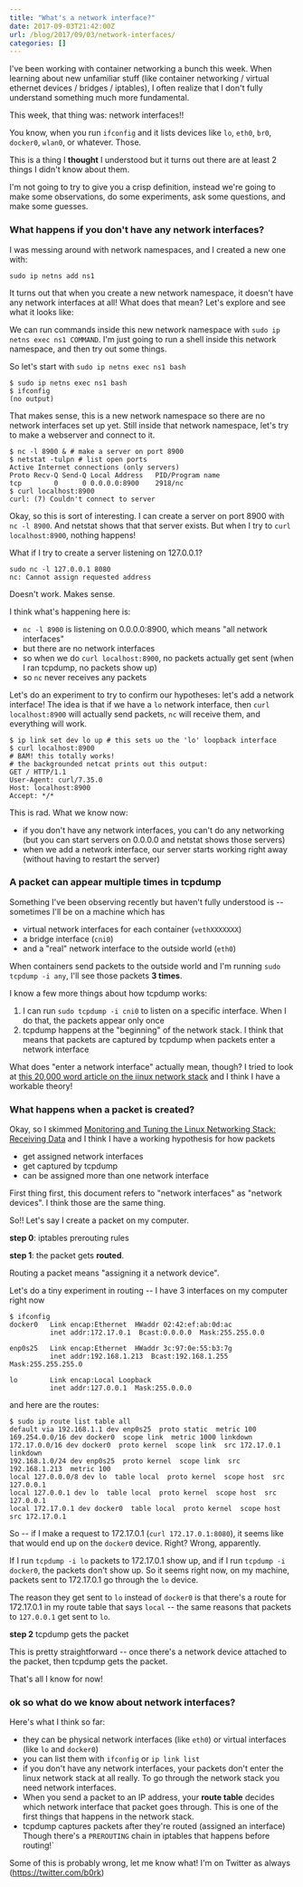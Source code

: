```yaml
---
title: "What's a network interface?"
date: 2017-09-03T21:42:00Z
url: /blog/2017/09/03/network-interfaces/
categories: []
---
```


I've been working with container networking a bunch this week. When learning
about new unfamiliar stuff (like container networking / virtual ethernet
devices / bridges / iptables), I often realize that I don't fully understand
something much more fundamental.

This week, that thing was: network interfaces!!

You know, when you run `ifconfig` and it lists devices like `lo`, `eth0`,
`br0`, `docker0`, `wlan0`, or whatever. Those.

This is a thing I **thought** I understood but it turns out there are at least
2 things I didn't know about them. 

I'm not going to try to give you a crisp definition, instead we're going to
make some observations, do some experiments, ask some questions, and make some
guesses.

### What happens if you don't have any network interfaces?

I was messing around with network namespaces, and I created a new one with:

`sudo ip netns add ns1`

It turns out that when you create a new network namespace, it doesn't have any
network interfaces at all! What does that mean?  Let's explore and see what it
looks like:

We can run commands inside this new network namespace with `sudo ip netns exec ns1 COMMAND`. I'm just going to run a shell inside this network namespace, and then
try out some things.

So let's start with `sudo ip netns exec ns1 bash`

```
$ sudo ip netns exec ns1 bash
$ ifconfig
(no output)
```

That makes sense, this is a new network namespace so there are no network
interfaces set up yet. Still inside that network namespace, let's try to make a
webserver and connect to it.

```
$ nc -l 8900 & # make a server on port 8900
$ netstat -tulpn # list open ports
Active Internet connections (only servers)
Proto Recv-Q Send-Q Local Address   PID/Program name
tcp        0      0 0.0.0.0:8900    2918/nc 
$ curl localhost:8900
curl: (7) Couldn't connect to server
```

Okay, so this is sort of interesting. I can create a server on port 8900 with
`nc -l 8900`. And netstat shows that that server exists. But when I try to
`curl localhost:8900`, nothing happens!

What if I try to create a server listening on 127.0.0.1?

```
sudo nc -l 127.0.0.1 8080
nc: Cannot assign requested address
```

Doesn't work. Makes sense.

I think what's happening here is:

* `nc -l 8900` is listening on 0.0.0.0:8900, which means "all network interfaces"
* but there are no network interfaces
* so when we do `curl localhost:8900`, no packets actually get sent (when I ran tcpdump, no packets show up)
* so `nc` never receives any packets

Let's do an experiment to try to confirm our hypotheses: let's add a network
interface! The idea is that if we have a `lo` network interface, then `curl
localhost:8900` will actually send packets, `nc` will receive them, and
everything will work.

```
$ ip link set dev lo up # this sets uo the 'lo' loopback interface
$ curl localhost:8900                                                                               
# BAM! this totally works! 
# the backgrounded netcat prints out this output:
GET / HTTP/1.1
User-Agent: curl/7.35.0
Host: localhost:8900
Accept: */*
```

This is rad. What we know now:

* if you don't have any network interfaces, you can't do any networking (but you can start servers on 0.0.0.0 and netstat shows those servers)
* when we add a network interface, our server starts working right away (without having to restart the server)

### A packet can appear multiple times in tcpdump

Something I've been observing recently but haven't fully understood is -- sometimes I'll be on a machine which has

* virtual network interfaces for each container (`vethXXXXXXX`)
* a bridge interface (`cni0`)
* and a "real" network interface to the outside world (`eth0`)

When containers send packets to the outside world and I'm running `sudo tcpdump -i any`, I'll see those packets **3 times**.

I know a few more things about how tcpdump works:

1. I can run `sudo tcpdump -i cni0` to listen on a specific interface. When I do that, the packets appear only once
2. tcpdump happens at the "beginning" of the network stack. I think that means that packets are captured by tcpdump when packets enter a network interface

What does "enter a network interface" actually mean, though? I tried to look at
[this 20,000 word article on the iinux network stack](https://blog.packagecloud.io/eng/2016/06/22/monitoring-tuning-linux-networking-stack-receiving-data/)
and I think I have a workable theory!


### What happens when a packet is created?

Okay, so I skimmed [Monitoring and Tuning the Linux Networking Stack: Receiving Data](https://blog.packagecloud.io/eng/2016/06/22/monitoring-tuning-linux-networking-stack-receiving-data/) and I think I have a working hypothesis for how packets

* get assigned network interfaces
* get captured by tcpdump
* can be assigned more than one network interface

First thing first, this document refers to "network interfaces" as "network devices". I think those are the same thing.

So!! Let's say I create a packet on my computer.

**step 0**: iptables prerouting rules


**step 1**: the packet gets **routed**.

Routing a packet means "assigning it a network device".

Let's do a tiny experiment in routing -- I have 3 interfaces on my computer right now

```
$ ifconfig
docker0   Link encap:Ethernet  HWaddr 02:42:ef:ab:0d:ac  
          inet addr:172.17.0.1  Bcast:0.0.0.0  Mask:255.255.0.0

enp0s25   Link encap:Ethernet  HWaddr 3c:97:0e:55:b3:7g  
          inet addr:192.168.1.213  Bcast:192.168.1.255  Mask:255.255.255.0

lo        Link encap:Local Loopback  
          inet addr:127.0.0.1  Mask:255.0.0.0
```

and here are the routes:

```
$ sudo ip route list table all
default via 192.168.1.1 dev enp0s25  proto static  metric 100 
169.254.0.0/16 dev docker0  scope link  metric 1000 linkdown 
172.17.0.0/16 dev docker0  proto kernel  scope link  src 172.17.0.1 linkdown 
192.168.1.0/24 dev enp0s25  proto kernel  scope link  src 192.168.1.213  metric 100 
local 127.0.0.0/8 dev lo  table local  proto kernel  scope host  src 127.0.0.1 
local 127.0.0.1 dev lo  table local  proto kernel  scope host  src 127.0.0.1 
local 172.17.0.1 dev docker0  table local  proto kernel  scope host  src 172.17.0.1 
```

So -- if I make a request to 172.17.0.1 (`curl 172.17.0.1:8080`), it seems like that would end up on the
`docker0` device. Right? Wrong, apparently.

If I run `tcpdump -i lo` packets to 172.17.0.1 show up, and if I run `tcpdump -i docker0`,
the packets don't show up. So it seems right now, on my machine,
packets sent to 172.17.0.1 go through the `lo` device.

The reason they get sent to `lo` instead of `docker0` is that there's a route
for 172.17.0.1  in my route table that says `local` -- the same reasons that
packets to `127.0.0.1` get sent to `lo`.

**step 2** tcpdump gets the packet

This is pretty straightforward -- once there's a network device attached to the
packet, then tcpdump gets the packet.

That's all I know for now!


### ok so what do we know about network interfaces?

Here's what I think so far:

* they can be physical network interfaces (like `eth0`) or virtual interfaces (like `lo` and `docker0`)
* you can list them with `ifconfig` or `ip link list`
* if you don't have any network interfaces, your packets don't enter the linux network stack at all really. To go through the network stack you need network interfaces.
* When you send a packet to an IP address, your **route table** decides which network interface that packet goes through. This is one of the first things that happens in the network stack.
* tcpdump captures packets after they're routed  (assigned an interface) Though there's a `PREROUTING` chain in iptables that happens before routing!`

Some of this is probably wrong, let me know what! I'm on Twitter as always (https://twitter.com/b0rk)
